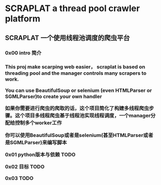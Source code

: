 <h1>SCRAPLAT a thread pool crawler platform</h1>
<h2>SCRAPLAT 一个使用线程池调度的爬虫平台</h2>

<h3>0x00 intro 简介<h3>
<p>This proj make scarping web easier， scraplat is based on threading pool and the manager controls many scrapers to work.</p>
<p>You can use BeautifulSoup or selenium (even HTMLParser or SGMLParser)to create your own handler</p>
<p>如果你需要进行爬虫的爬取的话，这个项目简化了构建多线程爬虫步骤。这个项目多线程爬虫基于线程池实现线程调度，一个manager分配给控制多个worker工作</p>
<p>你可以使用BeautifulSoup或者是selenium(甚至HTMLParser或者是SGMLParser)来编写脚本</p>

0x01 python版本与依赖
TODO

0x02 目标
TODO

0x03
TODO
